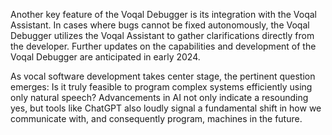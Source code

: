 Another key feature of the Voqal Debugger is its integration with the Voqal Assistant. In cases where bugs cannot be
fixed autonomously, the Voqal Debugger utilizes the Voqal Assistant to gather clarifications directly from the
developer. Further updates on the capabilities and development of the Voqal Debugger are anticipated in early 2024.

As vocal software development takes center stage, the pertinent question emerges: Is it truly feasible to program
complex systems efficiently using only natural speech? Advancements in AI not only indicate a resounding yes, but tools
like ChatGPT also loudly signal a fundamental shift in how we communicate with, and consequently program, machines in
the future.